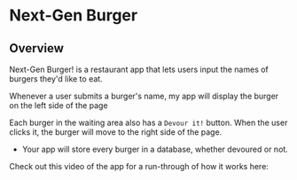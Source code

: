 # Next-Gen Burger

## Overview

Next-Gen Burger! is a restaurant app that lets users input the names of burgers they'd like to eat.

Whenever a user submits a burger's name, my app will display the burger on the left side of the page 

Each burger in the waiting area also has a `Devour it!` button. When the user clicks it, the burger will move to the right side of the page.

* Your app will store every burger in a database, whether devoured or not.

Check out this video of the app for a run-through of how it works here:


